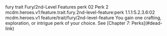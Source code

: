 <ability>
  <metadata>
    <class>fury</class>
    <feature_type>trait</feature_type>
    <file_dpath>Fury/2nd-Level Features</file_dpath>
    <item_id>perk</item_id>
    <item_index>02</item_index>
    <item_name>Perk</item_name>
    <level>2</level>
    <scc>mcdm.heroes.v1:feature.trait.fury.2nd-level-feature:perk</scc>
    <scdc>1.1.1:5.2.3.6:02</scdc>
    <source>mcdm.heroes.v1</source>
    <type>feature/trait/fury/2nd-level-feature</type>
  </metadata>
  <effects>
    <effect type="mundane">You gain one crafting, exploration, or intrigue perk of your choice. See [Chapter 7: Perks](#dead-link)</effect>
  </effects>
</ability>
